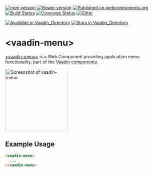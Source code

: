 [![npm version](https://badgen.net/npm/v/@vaadin/vaadin-menu)](https://www.npmjs.com/package/@vaadin/vaadin-menu)
[![Bower version](https://badgen.net/github/release/vaadin/vaadin-menu)](https://github.com/vaadin/vaadin-menu/releases)
[![Published on webcomponents.org](https://img.shields.io/badge/webcomponents.org-published-blue.svg)](https://www.webcomponents.org/element/vaadin/vaadin-menu)
[![Build Status](https://travis-ci.org/vaadin/vaadin-menu.svg?branch=master)](https://travis-ci.org/vaadin/vaadin-menu)
[![Coverage Status](https://coveralls.io/repos/github/vaadin/vaadin-menu/badge.svg?branch=master)](https://coveralls.io/github/vaadin/vaadin-menu?branch=master)
[![Gitter](https://badges.gitter.im/Join%20Chat.svg)](https://gitter.im/vaadin/web-components?utm_source=badge&utm_medium=badge&utm_campaign=pr-badge)

[![Available in Vaadin_Directory](https://img.shields.io/vaadin-directory/v/vaadinvaadin-menu.svg)](https://vaadin.com/directory/component/vaadinvaadin-menu)
[![Stars in Vaadin_Directory](https://img.shields.io/vaadin-directory/stars/vaadinvaadin-menu.svg)](https://vaadin.com/directory/component/vaadinvaadin-menu)

# &lt;vaadin-menu&gt;

[&lt;vaadin-menu&gt;](https://vaadin.com/components/vaadin-menu) is a Web Component providing application menu functionality, part of the [Vaadin components](https://vaadin.com/components).

[<img src="https://raw.githubusercontent.com/vaadin/vaadin-menu/master/screenshot.png" width="200" alt="Screenshot of vaadin-menu">](https://vaadin.com/components/vaadin-menu)

## Example Usage

```html
<vaadin-menu>
  ...
</vaadin-menu>
```
